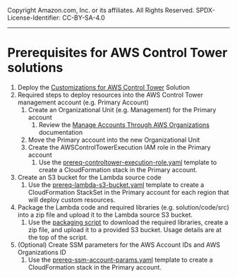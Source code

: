 Copyright Amazon.com, Inc. or its affiliates. All Rights Reserved. SPDX-License-Identifier: CC-BY-SA-4.0

----

# Prerequisites for AWS Control Tower solutions

1. Deploy the [Customizations for AWS Control Tower](https://aws.amazon.com/solutions/implementations/customizations-for-aws-control-tower/)
    Solution
2. Required steps to deploy resources into the AWS Control Tower management account (e.g. Primary Account)
   1. Create an Organizational Unit (e.g. Management) for the Primary account
      1. Review the [Manage Accounts Through AWS Organizations](https://docs.aws.amazon.com/controltower/latest/userguide/organizations.html)
        documentation
   2. Move the Primary account into the new Organizational Unit
   3. Create the AWSControlTowerExecution IAM role in the Primary account
      1. Use the [prereq-controltower-execution-role.yaml](prereq-controltower-execution-role.yaml) template to 
         create a CloudFormation stack in the Primary account.
3. Create an S3 bucket for the Lambda source code
    1. Use the [prereq-lambda-s3-bucket.yaml](prereq-lambda-s3-bucket.yaml) template to create a CloudFormation
        StackSet in the Primary account for each region that will deploy custom resources.
4. Package the Lambda code and required libraries (e.g. solution/code/src) into a zip file and upload it to the
   Lambda source S3 bucket.
   1. Use the [packaging script](../../packaging-scripts/package-lambda.sh) to download the required libraries, 
      create a zip file, and upload it to a provided S3 bucket. Usage details are at the top of the script.
5. (Optional) Create SSM parameters for the AWS Account IDs and AWS Organizations ID
   1. Use the [prereq-ssm-account-params.yaml](prereq-ssm-account-params.yaml) template to create a CloudFormation
      stack in the Primary account.
   